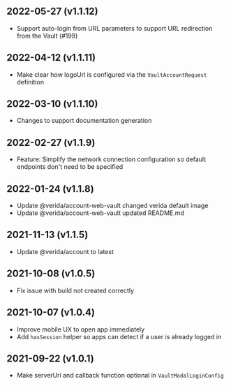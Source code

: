 
2022-05-27 (v1.1.12)
-------------------

- Support auto-login from URL parameters to support URL redirection from the Vault (#199)

2022-04-12 (v1.1.11)
-------------------

- Make clear how logoUrl is configured via the `VaultAccountRequest` definition

2022-03-10 (v1.1.10)
-------------------

- Changes to support documentation generation
 
2022-02-27 (v1.1.9)
-------------------

- Feature: Simplify the network connection configuration so default endpoints don't need to be specified

2022-01-24 (v1.1.8)
-------------------

- Update @verida/account-web-vault changed verida default image
- Update @verida/account-web-vault updated README.md

2021-11-13 (v1.1.5)
-------------------

- Update @verida/account to latest

2021-10-08 (v1.0.5)
-------------------

- Fix issue with build not created correctly

2021-10-07 (v1.0.4)
-------------------

- Improve mobile UX to open app immediately
- Add `hasSession` helper so apps can detect if a user is already logged in

2021-09-22 (v1.0.1)
-------------------

- Make serverUri and callback function optional in `VaultModalLoginConfig`
